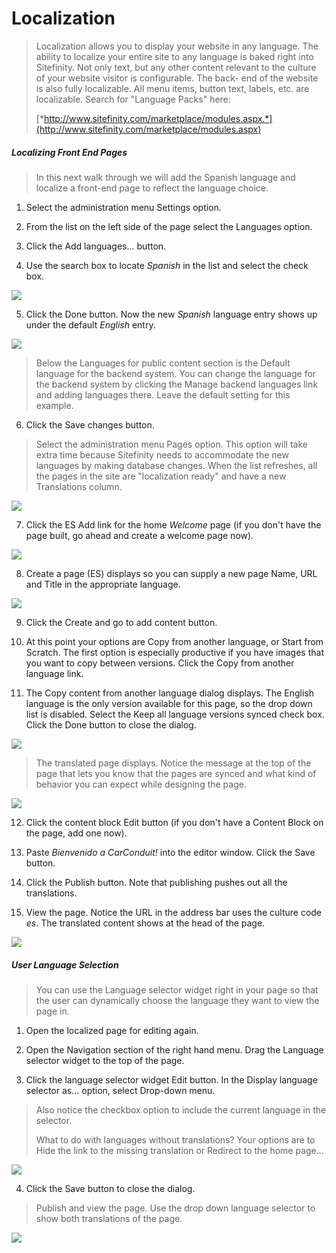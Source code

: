 Localization
============

> Localization allows you to display your website in any language. The
> ability to localize your entire site to any language is baked right
> into Sitefinity. Not only text, but any other content relevant to the
> culture of your website visitor is configurable. The back- end of the
> website is also fully localizable. All menu items, button text,
> labels, etc. are localizable. Search for \"Language Packs\" here:
>
> [*http://www.sitefinity.com/marketplace/modules.aspx.*](http://www.sitefinity.com/marketplace/modules.aspx)

##### Localizing Front End Pages

> In this next walk through we will add the Spanish language and
> localize a front-end page to reflect the language choice.

1.  Select the administration menu Settings option.

2.  From the list on the left side of the page select the Languages
    option.

3.  Click the Add languages\... button.

4.  Use the search box to locate *Spanish* in the list and select the
    check box.

![](../media/image524.png)

5.  Click the Done button. Now the new *Spanish* language entry shows up
    under the default *English* entry.

![](../media/image525.png)

> Below the Languages for public content section is the Default language
> for the backend system. You can change the language for the backend
> system by clicking the Manage backend languages link and adding
> languages there. Leave the default setting for this example.

6.  Click the Save changes button.

> Select the administration menu Pages option. This option will take
> extra time because Sitefinity needs to accommodate the new languages
> by making database changes. When the list refreshes, all the pages in
> the site are \"localization ready\" and have a new Translations
> column.

![](../media/image526.png)

7.  Click the ES Add link for the home *Welcome* page (if you don't have
    the page built, go ahead and create a welcome page now).

![](../media/image527.png)

8.  Create a page (ES) displays so you can supply a new page Name, URL
    and Title in the appropriate language.

![](../media/image528.png)

9.  Click the Create and go to add content button.

10. At this point your options are Copy from another language, or Start
    from Scratch. The first option is especially productive if you have
    images that you want to copy between versions. Click the Copy from
    another language link.

11. The Copy content from another language dialog displays. The English
    language is the only version available for this page, so the drop
    down list is disabled. Select the Keep all language versions synced
    check box. Click the Done button to close the dialog.

![](../media/image529.png)

> The translated page displays. Notice the message at the top of the
> page that lets you know that the pages are synced and what kind of
> behavior you can expect while designing the page.
>
![](../media/image531.jpeg)

12. Click the content block Edit button (if you don't have a Content
    Block on the page, add one now).

13. Paste *Bienvenido a CarConduit!* into the editor window. Click the
    Save button.

14. Click the Publish button. Note that publishing pushes out all the
    translations.

15. View the page. Notice the URL in the address bar uses the culture
    code *es*. The translated content shows at the head of the page.

![](../media/image533.png)

##### User Language Selection

> You can use the Language selector widget right in your page so that
> the user can dynamically choose the language they want to view the
> page in.

1.  Open the localized page for editing again.

2.  Open the Navigation section of the right hand menu. Drag the
    Language selector widget to the top of the page.

3.  Click the language selector widget Edit button. In the Display
    language selector as\... option, select Drop-down menu.

> Also notice the checkbox option to include the current language in the
> selector.
>
> What to do with languages without translations? Your options are to
> Hide the link to the missing translation or Redirect to the home
> page\...

![](../media/image535.png)

4.  Click the Save button to close the dialog.

> Publish and view the page. Use the drop down language selector to show
> both translations of the page.

![](../media/image536.png)